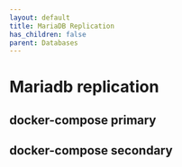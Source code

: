 ```yaml
---
layout: default
title: MariaDB Replication
has_children: false
parent: Databases
---
```


# Mariadb replication

## docker-compose primary

## docker-compose secondary
